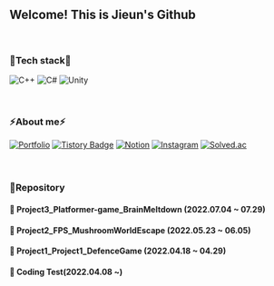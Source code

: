 

## Welcome! This is Jieun's Github

</br>

### 🌱Tech stack🌱

![C++](https://img.shields.io/badge/-C++-00599C?logo=c%2B%2B&style=flat)
![C#](https://img.shields.io/badge/-C%23-033963?logo=Csharp&style=flat)
![Unity](https://img.shields.io/badge/unity-%23000000.svg?style=flat&logo=unity&logoColor=white)

</br>

### ⚡About me⚡
[![Portfolio](https://img.shields.io/badge/Portfolio-34A7C1?style=flat&logoColor=white)](https://www.notion.so/Resume-Jieun-Ko-5674500260a0437aa7650a0096a1834e)
[![Tistory Badge](https://img.shields.io/badge/Tech%20Blog-336699?style=flat&logoColor=white)](https://jjing-log.tistory.com/)
[![Notion](https://img.shields.io/badge/Notion-%23000000.svg?style=flat&logo=notion&logoColor=white)](https://working-biology-d5d.notion.site/My-Notion-4d9384b29362488498e6348ec5323685)
[![Instagram](https://img.shields.io/badge/Instagram-E4405F?style=flat_square&logo=Instagram&logoColor=white)](https://www.instagram.com/ko.jjing/)
[![Solved.ac](http://mazassumnida.wtf/api/mini/generate_badge?boj=ko0930)](https://solved.ac/ko0930)
</br></br>
</br>



### 📘Repository

#### 📌 Project3_Platformer-game_BrainMeltdown (2022.07.04 ~ 07.29)
#### 📌 Project2_FPS_MushroomWorldEscape (2022.05.23 ~ 06.05)
#### 📌 Project1_Project1_DefenceGame (2022.04.18 ~ 04.29)
#### 📌 Coding Test(2022.04.08 ~)



<!--
**jjiing/jjiing** is a ✨ _special_ ✨ repository because its `README.md` (this file) appears on your GitHub profile.

Here are some ideas to get you started:

- 🔭 I’m currently working on ...
- 🌱 I’m currently learning ...
- 👯 I’m looking to collaborate on ...
- 🤔 I’m looking for help with ...
- 💬 Ask me about ...
- 📫 How to reach me: ...
- 😄 Pronouns: ...
- ⚡ Fun fact: ...
-->
